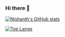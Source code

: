 ### Hi there 👋

<!--
**nishanthsenthilvasagam/nishanthsenthilvasagam** is a ✨ _special_ ✨ repository because its `README.md` (this file) appears on your GitHub profile.

Here are some ideas to get you started:

- 🔭 I’m currently working on ...
- 🌱 I’m currently learning ...
- 👯 I’m looking to collaborate on ...
- 🤔 I’m looking for help with ...
- 💬 Ask me about ...
- 📫 How to reach me: ...
- 😄 Pronouns: ...
- ⚡ Fun fact: ...
-->










[![Nishanth's GitHub stats](https://github-readme-stats.vercel.app/api?username=nishanthsenthilvasagam)](https://github.com/anuraghazra/github-readme-stats)

[![Top Langs](https://github-readme-stats.vercel.app/api/top-langs/?username=nishanthsenthilvasagam)](https://github.com/anuraghazra/github-readme-stats)
